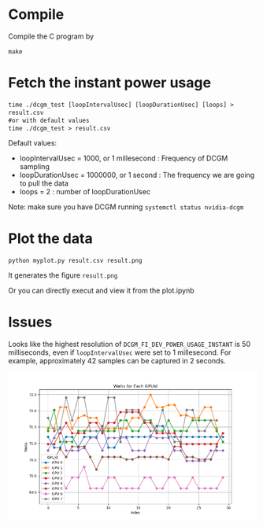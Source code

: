 # Compile

Compile the C program by

```
make
```

# Fetch the instant power usage

```
time ./dcgm_test [loopIntervalUsec] [loopDurationUsec] [loops] > result.csv
#or with default values
time ./dcgm_test > result.csv
```

Default values:
- loopIntervalUsec = 1000, or 1 millesecond : Frequency of DCGM sampling
- loopDurationUsec = 1000000, or 1 second : The frequency we are going to pull the data
- loops = 2 : number of loopDurationUsec

Note: make sure you have DCGM running `systemctl status nvidia-dcgm`

# Plot the data

```
python myplot.py result.csv result.png
```

It generates the figure `result.png`

Or you can directly execut and view it from the plot.ipynb


# Issues

Looks like the highest resolution of `DCGM_FI_DEV_POWER_USAGE_INSTANT` is 50 milliseconds, even if `loopIntervalUsec` were set to 1 millesecond.
For example, approximately 42 samples can be captured in 2 seconds.

![](./result.png)
